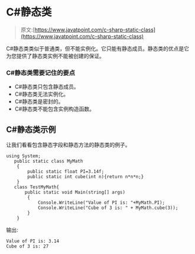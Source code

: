 # C#静态类

> 原文:[https://www.javatpoint.com/c-sharp-static-class](https://www.javatpoint.com/c-sharp-static-class)

C#静态类类似于普通类，但不能实例化。它只能有静态成员。静态类的优点是它为您提供了静态类实例不能被创建的保证。

### C#静态类需要记住的要点

*   C#静态类只包含静态成员。
*   C#静态类无法实例化。
*   C#静态类是密封的。
*   C#静态类不能包含实例构造函数。

## C#静态类示例

让我们看看包含静态字段和静态方法的静态类的例子。

```
using System;
   public static class MyMath
    {
        public static float PI=3.14f; 
        public static int cube(int n){return n*n*n;}
    }
   class TestMyMath{
       public static void Main(string[] args)
        {
            Console.WriteLine("Value of PI is: "+MyMath.PI);
            Console.WriteLine("Cube of 3 is: " + MyMath.cube(3));
        }
    }

```

输出:

```
Value of PI is: 3.14
Cube of 3 is: 27

```